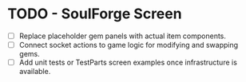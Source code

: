 # TODO - SoulForge Screen

- [ ] Replace placeholder gem panels with actual item components.
- [ ] Connect socket actions to game logic for modifying and swapping gems.
- [ ] Add unit tests or TestParts screen examples once infrastructure is available.
